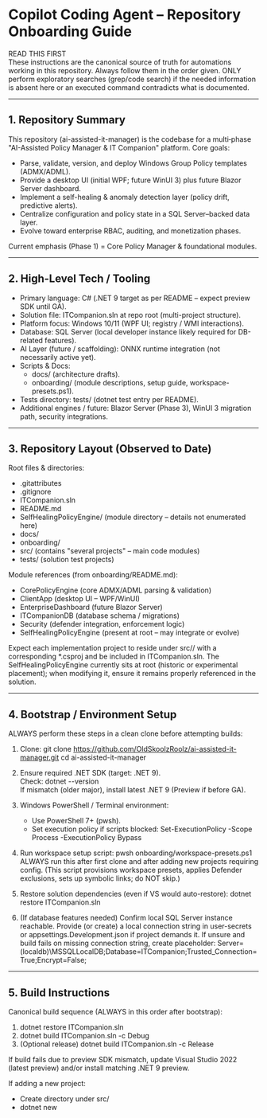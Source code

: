 # Copilot Coding Agent – Repository Onboarding Guide

READ THIS FIRST  
These instructions are the canonical source of truth for automations working in this repository. Always follow them in the order given. ONLY perform exploratory searches (grep/code search) if the needed information is absent here or an executed command contradicts what is documented.

---

## 1. Repository Summary

This repository (ai-assisted-it-manager) is the codebase for a multi‑phase "AI-Assisted Policy Manager & IT Companion" platform. Core goals:
- Parse, validate, version, and deploy Windows Group Policy templates (ADMX/ADML).
- Provide a desktop UI (initial WPF; future WinUI 3) plus future Blazor Server dashboard.
- Implement a self-healing & anomaly detection layer (policy drift, predictive alerts).
- Centralize configuration and policy state in a SQL Server–backed data layer.
- Evolve toward enterprise RBAC, auditing, and monetization phases.

Current emphasis (Phase 1) = Core Policy Manager & foundational modules.

---

## 2. High-Level Tech / Tooling

- Primary language: C# (.NET 9 target as per README – expect preview SDK until GA).
- Solution file: ITCompanion.sln at repo root (multi-project structure).
- Platform focus: Windows 10/11 (WPF UI; registry / WMI interactions).
- Database: SQL Server (local developer instance likely required for DB-related features).
- AI Layer (future / scaffolding): ONNX runtime integration (not necessarily active yet).
- Scripts & Docs:
  - docs/ (architecture drafts).
  - onboarding/ (module descriptions, setup guide, workspace-presets.ps1).
- Tests directory: tests/ (dotnet test entry per README).
- Additional engines / future: Blazor Server (Phase 3), WinUI 3 migration path, security integrations.

---

## 3. Repository Layout (Observed to Date)

Root files & directories:
- .gitattributes
- .gitignore
- ITCompanion.sln
- README.md
- SelfHealingPolicyEngine/ (module directory – details not enumerated here)
- docs/
- onboarding/
- src/ (contains "several projects" – main code modules)
- tests/ (solution test projects)

Module references (from onboarding/README.md):
- CorePolicyEngine (core ADMX/ADML parsing & validation)
- ClientApp (desktop UI – WPF/WinUI)
- EnterpriseDashboard (future Blazor Server)
- ITCompanionDB (database schema / migrations)
- Security (defender integration, enforcement logic)
- SelfHealingPolicyEngine (present at root – may integrate or evolve)

Expect each implementation project to reside under src/<ProjectName>/ with a corresponding *.csproj and be included in ITCompanion.sln. The SelfHealingPolicyEngine currently sits at root (historic or experimental placement); when modifying it, ensure it remains properly referenced in the solution.

---

## 4. Bootstrap / Environment Setup

ALWAYS perform these steps in a clean clone before attempting builds:

1. Clone:
   git clone https://github.com/OldSkoolzRoolz/ai-assisted-it-manager.git
   cd ai-assisted-it-manager

2. Ensure required .NET SDK (target: .NET 9).  
   Check:
   dotnet --version  
   If mismatch (older major), install latest .NET 9 (Preview if before GA).

3. Windows PowerShell / Terminal environment:
   - Use PowerShell 7+ (pwsh).
   - Set execution policy if scripts blocked:
     Set-ExecutionPolicy -Scope Process -ExecutionPolicy Bypass

4. Run workspace setup script:
   pwsh onboarding/workspace-presets.ps1
   ALWAYS run this after first clone and after adding new projects requiring config.
   (This script provisions workspace presets, applies Defender exclusions, sets up symbolic links; do NOT skip.)

5. Restore solution dependencies (even if VS would auto-restore):
   dotnet restore ITCompanion.sln

6. (If database features needed) Confirm local SQL Server instance reachable. Provide (or create) a local connection string in user-secrets or appsettings.Development.json if project demands it. If unsure and build fails on missing connection string, create placeholder:
   Server=(localdb)\\MSSQLLocalDB;Database=ITCompanion;Trusted_Connection=True;Encrypt=False;

---

## 5. Build Instructions

Canonical build sequence (ALWAYS in this order after bootstrap):

1. dotnet restore ITCompanion.sln
2. dotnet build ITCompanion.sln -c Debug
3. (Optional release) dotnet build ITCompanion.sln -c Release

If build fails due to preview SDK mismatch, update Visual Studio 2022 (latest preview) and/or install matching .NET 9 preview.

If adding a new project:
- Create directory under src/
- dotnet new <template> -n <ProjectName> -o src/<ProjectName>
- dotnet sln ITCompanion.sln add src/<ProjectName>/<ProjectName>.csproj
- Then repeat restore + build sequence.

---

## 6. Running Applications

(Names may map to actual csproj names; follow these patterns.)

Desktop UI (ClientApp):
- From repo root:
  dotnet run -c Debug --project src/ClientApp/ClientApp.csproj
If a WinUI 3 migration exists, run from its project instead (e.g., ClientApp.WinUI). Only one UI host should be active; prefer WPF if both exist unless migration notes specify otherwise.

Self-Healing / Policy Engine (headless service):
  dotnet run --project src/CorePolicyEngine/CorePolicyEngine.csproj

Enterprise Dashboard (future / when implemented):
  dotnet run --project src/EnterpriseDashboard/EnterpriseDashboard.csproj
Expect it to host a Kestrel server; check console output for URL.

ALWAYS ensure required environment variables (e.g., connection strings, feature flags) are set before running. If not defined in project docs, use localdb placeholder.

---

## 7. Testing

Standard test invocation (from README):
  dotnet test tests/

Preferred verbose form (surface all results, skip build duplicates):
  dotnet test ITCompanion.sln --no-build --configuration Debug

ALWAYS run dotnet build first for deterministic behavior; dotnet test will otherwise restore & build implicitly, which can mask incremental issues.

If integration tests (e.g., DB or WMI) exist and are slow/flaky:
- Look for traits/categories (e.g., [Category("Integration")]) and optionally filter:
  dotnet test --filter TestCategory!=Integration

Add new tests in corresponding test project mirroring source project naming:
- src/CorePolicyEngine/ -> tests/CorePolicyEngine.Tests/
Ensure new test project is referenced in solution and uses the standard test framework (likely xUnit or MSTest; inspect existing test project for conventions before adding).

---

## 8. Linting / Formatting / Quality (Assumed Defaults)

If a dotnet format or analyzers configuration (Directory.Build.props / .editorconfig) exists, enforce locally:

Recommended pre-commit routine:
1. dotnet build
2. dotnet test
3. dotnet format (if tool is installed)
4. (Optional) dotnet pack (only for library packaging scenarios)

ALWAYS fix analyzer warnings introduced by new code—treat warnings as future risk even if not failing CI yet.

If no automated linting config present and you add one, keep it minimal and incremental.

---

## 9. Database / Migrations (If ITCompanionDB Active)

Look for a project (e.g., src/ITCompanionDB or database project). Typical patterns:
- EF Core migrations: dotnet ef migrations add <Name> --project src/ITCompanionDB
- Apply locally via application startup or:
  dotnet ef database update --project src/ITCompanionDB

ALWAYS update the solution + build before generating migrations to avoid stale model issues.

If migrations not yet implemented, do NOT unilaterally introduce EF—verify architectural intent in docs/ first.

---

## 10. Configuration & Secrets

Common config file hierarchy (expected):
- appsettings.json
- appsettings.Development.json
- user-secrets (for local secure credentials)
Initialize .NET user-secrets if sensitive info needed:
  dotnet user-secrets init --project src/<ProjectNeedingSecrets>

NEVER commit credentials. Use placeholders in committed config.

---

## 11. Adding New Code / Features

ALWAYS:
1. Identify correct module (e.g., parsing logic → CorePolicyEngine; UI interaction → ClientApp).
2. Add new classes with cohesive namespaces mirroring folder structure.
3. Update DI registration (if a central Startup/Program or composition root exists—search for Program.cs under each host project).
4. Add unit tests in corresponding test project before or alongside implementation.
5. Run full validation sequence (Section 14).

When modifying ADMX/ADML logic:
- Central parser utilities likely reside in CorePolicyEngine (look for Parser, Model, or Admx* classes).
- Keep performance in mind—avoid large synchronous UI-blocking operations; offload to background tasks if necessary.

---

## 12. Self-Healing / Policy Engine Notes

The SelfHealingPolicyEngine directory at root may represent a service or library. Before refactoring its placement into src/, ensure:
- Project reference integrity (update solution).
- Any scripts or docs pointing to old path are adjusted.

---

## 13. Docs & Onboarding Resources

- docs/ (architecture drafts) – ALWAYS inspect docs/ for design decisions when making changes.
- onboarding/README.md – lists module definitions; onboarding/setup-guide.md (consult for detailed environment prerequisites).
If you update architecture, reflect changes consistently across:
1. docs/ architecture diagrams/text
2. onboarding/ module overview
3. This instructions file (only if foundational process changes—avoid churn for minor refactors)

---

## 14. Canonical Validation Sequence (Run Before Opening PR)

ALWAYS execute in this exact order from a clean working tree (no uncommitted changes):

1. git fetch --all --prune
2. git switch -c feature/<short-descriptor> (or rebase from latest master before final push)
3. pwsh onboarding/workspace-presets.ps1            (ensures local prerequisites are refreshed)
4. dotnet restore ITCompanion.sln
5. dotnet build ITCompanion.sln -c Debug
6. dotnet test ITCompanion.sln --no-build
7. (If format tooling present) dotnet format --verify-no-changes
   - If changes needed: dotnet format (then re-run tests)
8. (If DB changes) apply migrations locally; verify startup of affected host project
9. Run primary executable (e.g., ClientApp) to smoke test
10. (If adding new API/service endpoints) exercise minimal functional path
11. git add .
12. git commit -m "feat: <concise summary>"
13. git push -u origin feature/<short-descriptor>

NEVER skip steps 4–6. ALWAYS re-run steps 5–7 after resolving merge conflicts.

---

## 15. CI / Workflows (General Expectations)

Even though specific workflow YAML files are not enumerated here, assume CI will:
- Restore + build solution
- Run unit tests
- Possibly enforce formatting/analyzers
Design changes so they pass non-interactively (no UI prompts). If you add steps requiring secrets or services, gate them behind conditionals (e.g., only if env var present).

---

## 16. Common Pitfalls & Mitigations

Pitfall: Using wrong SDK version → Build failure referencing target frameworks.
Mitigation: Install matching .NET 9 SDK; run dotnet --info to verify.

Pitfall: Missing local SQL instance → Runtime exception on startup.
Mitigation: Provide fallback localdb connection string in development config.

Pitfall: Adding new project but forgetting solution inclusion → Tests/build skip code.
Mitigation: dotnet sln ITCompanion.sln list (verify presence) before pushing.

Pitfall: Long restore times after minor edits.
Mitigation: Avoid unnecessary global package version changes; keep restore deterministic.

Pitfall: UI project fails due to WinUI preview mismatch.
Mitigation: If WinUI not stabilized, keep WPF as default run target; do not upgrade without verifying docs.

---

## 17. Naming & Branching Conventions (Recommended)

- feature/<topic>, fix/<issue-number>, chore/<maintenance>
- Commit prefixes: feat:, fix:, refactor:, test:, docs:, chore:, perf:, build:
- Keep PRs focused (one feature/fix). Include test additions in same PR.

---

## 18. Extensibility Guidance

When introducing AI / ONNX components:
- Encapsulate model loading (e.g., IAnomalyDetectionService) behind interface
- Ensure fallback (no-op) implementation when model assets absent—prevents runtime crashes in minimal developer setups.

When adding policy parsing features:
- Maintain separation: Parsing (pure), Validation (rules), Deployment (side effects)

---

## 19. File & Directory Quick Reference (Current Observed)

Root:
- ITCompanion.sln (multi-project solution – edit via dotnet sln commands)
- README.md (high-level roadmap)
- docs/ (architecture drafts; treat as authoritative for design)
- onboarding/ (module overview, setup guide, workspace-presets.ps1)
- src/ (primary implementation projects – enumerate before modifying)
- tests/ (test projects – ensure new tests land here)
- SelfHealingPolicyEngine/ (special-case module, root-level)
- .gitignore / .gitattributes (respect line endings & attribute normalization)

---

## 20. When to Search Outside This File

Only search the codebase if:
- A project path or command referenced here produces an error indicating the target does not exist.
- You need the exact name of a project inside src/ for a run/build command.
- You are adding code and must inspect existing patterns (DI setup, config binding, test conventions).

Otherwise TRUST THESE INSTRUCTIONS.

---

## 21. Minimal Quick Start (Copy/Paste)

```
git clone https://github.com/OldSkoolzRoolz/ai-assisted-it-manager.git
cd ai-assisted-it-manager
pwsh onboarding/workspace-presets.ps1
dotnet restore ITCompanion.sln
dotnet build ITCompanion.sln -c Debug
dotnet test ITCompanion.sln --no-build
dotnet run --project src/ClientApp/ClientApp.csproj
```

If any path differs, list src/ to identify correct project and adjust only that line.

---

## 22. Adding a New Feature (Example Workflow)

1. Create branch: git switch -c feature/policy-diff
2. Implement parser enhancement in src/CorePolicyEngine/ (new class + tests).
3. Add/Update tests in tests/CorePolicyEngine.Tests/
4. Run validation sequence (Section 14).
5. Push & open PR with concise description + affected modules.

---

## 23. Quality Bar

A change is "ready" ONLY if:
- Builds cleanly (no new warnings if avoidable).
- All tests pass (and new tests cover new logic).
- No hard-coded environment-only paths or credentials.
- UI or service still starts successfully after change.

---

By following this guide strictly you minimize failed CI runs and reduce unnecessary repository scanning. Trust these steps first; investigate only when concrete discrepancies arise.
